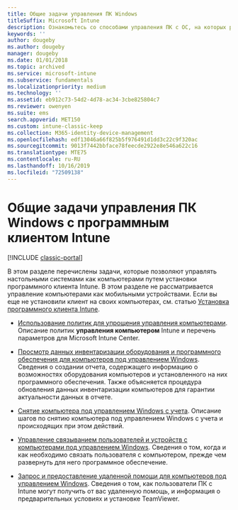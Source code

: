 ```yaml
---
title: Общие задачи управления ПК Windows
titleSuffix: Microsoft Intune
description: Ознакомьтесь со способами управления ПК с ОС, на которых работает программный клиент Intune.
keywords: ''
author: dougeby
ms.author: dougeby
manager: dougeby
ms.date: 01/01/2018
ms.topic: archived
ms.service: microsoft-intune
ms.subservice: fundamentals
ms.localizationpriority: medium
ms.technology: ''
ms.assetid: eb912c73-54d2-4d78-ac34-3cbe825804c7
ms.reviewer: owenyen
ms.suite: ems
search.appverid: MET150
ms.custom: intune-classic-keep
ms.collection: M365-identity-device-management
ms.openlocfilehash: edf13046a66f825b5f976491d1dd3c22c9f320ac
ms.sourcegitcommit: 9013f7442bbface78feecde2922e8e546a622c16
ms.translationtype: MTE75
ms.contentlocale: ru-RU
ms.lasthandoff: 10/16/2019
ms.locfileid: "72509138"
---
```

# <a name="common-windows-pc-management-tasks-with-the-intune-software-client"></a>Общие задачи управления ПК Windows с программным клиентом Intune

[!INCLUDE [classic-portal](../includes/classic-portal.md)]

В этом разделе перечислены задачи, которые позволяют управлять настольными системами как компьютерами путем установки программного клиента Intune. В этом разделе не рассматривается управление компьютерами как мобильными устройствами. Если вы еще не установили клиент на своих компьютерах, см. статью [Установка программного клиента Intune](install-the-windows-pc-client-with-microsoft-intune.md).


- [Использование политик для упрощения управления компьютерами](use-policies-to-simplify-windows-pc-management.md). Описание политик **управления компьютером** Intune и перечень параметров для Microsoft Intune Center.

- [Просмотр данных инвентаризации оборудования и программного обеспечения для компьютеров под управлением Windows](view-hardware-and-software-inventory-for-windows-pcs-in-microsoft-intune.md). Сведения о создании отчета, содержащего информацию о возможностях оборудования компьютеров и установленного на них программного обеспечения. Также объясняется процедура обновления данных инвентаризации компьютеров для гарантии актуальности данных в отчете.

- [Снятие компьютера под управлением Windows с учета](retire-a-windows-pc-with-microsoft-intune.md). Описание шагов по снятию компьютера под управлением Windows с учета и происходящих при этом действий.

- [Управление связыванием пользователей и устройств с компьютерами под управлением Windows](manage-user-device-linking-for-windows-pcs-with-microsoft-intune.md). Сведения о том, когда и как необходимо связать пользователя с компьютером, прежде чем развернуть для него программное обеспечение.

- [Запрос и предоставление удаленной помощи для компьютеров под управлением Windows](request-and-provide-remote-assistance-for-windows-pcs-in-microsoft-intune.md). Сведения о том, как пользователи ПК с Intune могут получить от вас удаленную помощь, и информация о предварительных условиях и установке TeamViewer.


